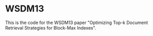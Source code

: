 WSDM13
======
This is the code for the WSDM13 paper "Optimizing Top-k Document Retrieval Strategies for Block-Max Indexes".
